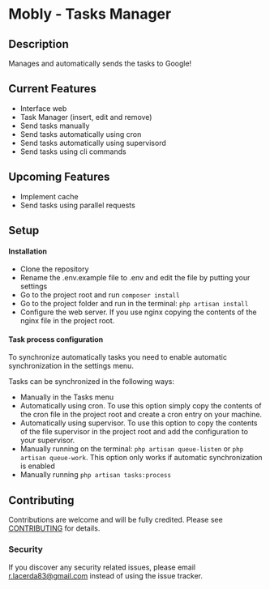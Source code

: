 # Mobly - Tasks Manager

## Description
Manages and automatically sends the tasks to Google!

## Current Features
- Interface web
- Task Manager (insert, edit and remove)
- Send tasks manually
- Send tasks automatically using cron
- Send tasks automatically using supervisord
- Send tasks using cli commands

## Upcoming Features
- Implement cache
- Send tasks using parallel requests

## Setup

#### Installation

- Clone the repository
- Rename the .env.example file to .env and edit the file by putting your settings
- Go to the project root and run `composer install`
- Go to the project folder and run in the terminal: `php artisan install`
- Configure the web server. If you use nginx copying the contents of the nginx file in the project root.

#### Task process configuration
To synchronize automatically tasks you need to enable automatic synchronization in the settings menu.

Tasks can be synchronized in the following ways:
- Manually in the Tasks menu
- Automatically using cron. To use this option simply copy the contents of the cron file in the project root and create a cron entry on your machine.
- Automatically using supervisor. To use this option to copy the contents of the file supervisor in the project root and add the configuration to your supervisor.
- Manually running on the terminal: `php artisan queue-listen` or `php artisan queue-work`. This option only works if automatic synchronization is enabled
- Manually running `php artisan tasks:process`

## Contributing
Contributions are welcome and will be fully credited. Please see [CONTRIBUTING](CONTRIBUTING.md) for details.

### Security
If you discover any security related issues, please email r.lacerda83@gmail.com instead of using the issue tracker.